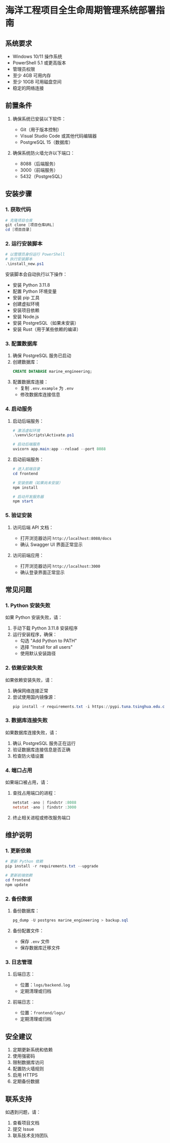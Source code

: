 # 海洋工程项目全生命周期管理系统部署指南

## 系统要求

- Windows 10/11 操作系统
- PowerShell 5.1 或更高版本
- 管理员权限
- 至少 4GB 可用内存
- 至少 10GB 可用磁盘空间
- 稳定的网络连接

## 前置条件

1. 确保系统已安装以下软件：
   - Git（用于版本控制）
   - Visual Studio Code 或其他代码编辑器
   - PostgreSQL 15（数据库）

2. 确保系统防火墙允许以下端口：
   - 8088（后端服务）
   - 3000（前端服务）
   - 5432（PostgreSQL）

## 安装步骤

### 1. 获取代码

```powershell
# 克隆项目仓库
git clone [项目仓库URL]
cd [项目目录]
```

### 2. 运行安装脚本

```powershell
# 以管理员身份运行 PowerShell
# 执行安装脚本
.\install_new.ps1
```

安装脚本会自动执行以下操作：
- 安装 Python 3.11.8
- 配置 Python 环境变量
- 安装 pip 工具
- 创建虚拟环境
- 安装项目依赖
- 安装 Node.js
- 安装 PostgreSQL（如果未安装）
- 安装 Rust（用于某些依赖的编译）

### 3. 配置数据库

1. 确保 PostgreSQL 服务已启动
2. 创建数据库：
   ```sql
   CREATE DATABASE marine_engineering;
   ```
3. 配置数据库连接：
   - 复制 `.env.example` 为 `.env`
   - 修改数据库连接信息

### 4. 启动服务

1. 启动后端服务：
   ```powershell
   # 激活虚拟环境
   .\venv\Scripts\Activate.ps1
   
   # 启动后端服务
   uvicorn app.main:app --reload --port 8088
   ```

2. 启动前端服务：
   ```powershell
   # 进入前端目录
   cd frontend
   
   # 安装依赖（如果尚未安装）
   npm install
   
   # 启动开发服务器
   npm start
   ```

### 5. 验证安装

1. 访问后端 API 文档：
   - 打开浏览器访问 `http://localhost:8088/docs`
   - 确认 Swagger UI 界面正常显示

2. 访问前端应用：
   - 打开浏览器访问 `http://localhost:3000`
   - 确认登录界面正常显示

## 常见问题

### 1. Python 安装失败

如果 Python 安装失败，请：
1. 手动下载 Python 3.11.8 安装程序
2. 运行安装程序，确保：
   - 勾选 "Add Python to PATH"
   - 选择 "Install for all users"
   - 使用默认安装路径

### 2. 依赖安装失败

如果依赖安装失败，请：
1. 确保网络连接正常
2. 尝试使用国内镜像源：
   ```powershell
   pip install -r requirements.txt -i https://pypi.tuna.tsinghua.edu.cn/simple
   ```

### 3. 数据库连接失败

如果数据库连接失败，请：
1. 确认 PostgreSQL 服务正在运行
2. 验证数据库连接信息是否正确
3. 检查防火墙设置

### 4. 端口占用

如果端口被占用，请：
1. 查找占用端口的进程：
   ```powershell
   netstat -ano | findstr :8088
   netstat -ano | findstr :3000
   ```
2. 终止相关进程或修改服务端口

## 维护说明

### 1. 更新依赖

```powershell
# 更新 Python 依赖
pip install -r requirements.txt --upgrade

# 更新前端依赖
cd frontend
npm update
```

### 2. 备份数据

1. 备份数据库：
   ```powershell
   pg_dump -U postgres marine_engineering > backup.sql
   ```

2. 备份配置文件：
   - 保存 `.env` 文件
   - 保存数据库迁移文件

### 3. 日志管理

1. 后端日志：
   - 位置：`logs/backend.log`
   - 定期清理或归档

2. 前端日志：
   - 位置：`frontend/logs/`
   - 定期清理或归档

## 安全建议

1. 定期更新系统和依赖
2. 使用强密码
3. 限制数据库访问
4. 配置防火墙规则
5. 启用 HTTPS
6. 定期备份数据

## 联系支持

如遇到问题，请：
1. 查看项目文档
2. 提交 Issue
3. 联系技术支持团队 